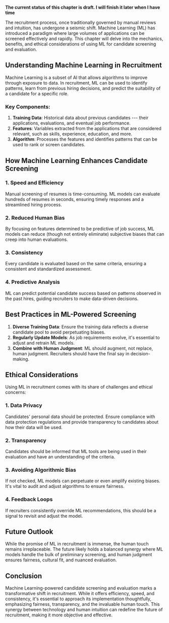 **The current status of this chapter is draft. I will finish it later when I have time**

The recruitment process, once traditionally governed by manual reviews and intuition, has undergone a seismic shift. Machine Learning (ML) has introduced a paradigm where large volumes of applications can be screened effectively and rapidly. This chapter will delve into the mechanics, benefits, and ethical considerations of using ML for candidate screening and evaluation.

Understanding Machine Learning in Recruitment
---------------------------------------------

Machine Learning is a subset of AI that allows algorithms to improve through exposure to data. In recruitment, ML can be used to identify patterns, learn from previous hiring decisions, and predict the suitability of a candidate for a specific role.

### **Key Components:**

1. **Training Data**: Historical data about previous candidates --- their applications, evaluations, and eventual job performance.
2. **Features**: Variables extracted from the applications that are considered relevant, such as skills, experience, education, and more.
3. **Algorithm**: Processes the features and identifies patterns that can be used to rank or screen candidates.

How Machine Learning Enhances Candidate Screening
-------------------------------------------------

### 1. **Speed and Efficiency**

Manual screening of resumes is time-consuming. ML models can evaluate hundreds of resumes in seconds, ensuring timely responses and a streamlined hiring process.

### 2. **Reduced Human Bias**

By focusing on features determined to be predictive of job success, ML models can reduce (though not entirely eliminate) subjective biases that can creep into human evaluations.

### 3. **Consistency**

Every candidate is evaluated based on the same criteria, ensuring a consistent and standardized assessment.

### 4. **Predictive Analysis**

ML can predict potential candidate success based on patterns observed in the past hires, guiding recruiters to make data-driven decisions.

Best Practices in ML-Powered Screening
--------------------------------------

1. **Diverse Training Data**: Ensure the training data reflects a diverse candidate pool to avoid perpetuating biases.
2. **Regularly Update Models**: As job requirements evolve, it's essential to adjust and retrain ML models.
3. **Combine with Human Judgment**: ML should augment, not replace, human judgment. Recruiters should have the final say in decision-making.

Ethical Considerations
----------------------

Using ML in recruitment comes with its share of challenges and ethical concerns:

### 1. **Data Privacy**

Candidates' personal data should be protected. Ensure compliance with data protection regulations and provide transparency to candidates about how their data will be used.

### 2. **Transparency**

Candidates should be informed that ML tools are being used in their evaluation and have an understanding of the criteria.

### 3. **Avoiding Algorithmic Bias**

If not checked, ML models can perpetuate or even amplify existing biases. It's vital to audit and adjust algorithms to ensure fairness.

### 4. **Feedback Loops**

If recruiters consistently override ML recommendations, this should be a signal to revisit and adjust the model.

Future Outlook
--------------

While the promise of ML in recruitment is immense, the human touch remains irreplaceable. The future likely holds a balanced synergy where ML models handle the bulk of preliminary screening, and human judgment ensures fairness, cultural fit, and nuanced evaluation.

Conclusion
----------

Machine Learning-powered candidate screening and evaluation marks a transformative shift in recruitment. While it offers efficiency, speed, and consistency, it's essential to approach its implementation thoughtfully, emphasizing fairness, transparency, and the invaluable human touch. This synergy between technology and human intuition can redefine the future of recruitment, making it more objective and effective.
